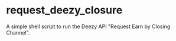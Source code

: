 # request_deezy_closure
A simple shell script to run the Deezy API "Request Earn by Closing Channel".
